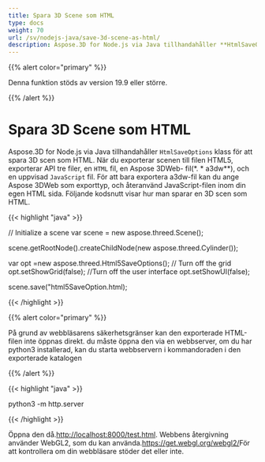 ```yaml
---
title: Spara 3D Scene som HTML
type: docs
weight: 70
url: /sv/nodejs-java/save-3d-scene-as-html/
description: Aspose.3D for Node.js via Java tillhandahåller **HtmlSaveOptions** för att spara en 3D scen som HTML.
---
```

{{% alert color="primary" %}} 

Denna funktion stöds av version 19.9 eller större.

{{% /alert %}} 
#  **Spara 3D Scene som HTML**
Aspose.3D for Node.js via Java tillhandahåller `HtmlSaveOptions` klass för att spara 3D scen som HTML. När du exporterar scenen till filen HTML5, exporterar API tre filer, en `HTML` fil, en Aspose 3DWeb- fil(*. * a3dw**), och en uppvisad `JavaScript` fil. För att bara exportera a3dw-fil kan du ange Aspose 3DWeb som exporttyp, och återanvänd JavaScript-filen inom din egen HTML sida. Följande kodsnutt visar hur man sparar en 3D scen som HTML.

{{< highlight "java" >}}

// Initialize a scene
var scene = new aspose.threed.Scene();

scene.getRootNode().createChildNode(new aspose.threed.Cylinder());

var opt =new aspose.threed.Html5SaveOptions();
// Turn off the grid
opt.setShowGrid(false);
//Turn off the user interface
opt.setShowUI(false);

scene.save("html5SaveOption.html);

{{< /highlight >}}


{{% alert color="primary" %}} 

På grund av webbläsarens säkerhetsgränser kan den exporterade HTML-filen inte öppnas direkt. du måste öppna den via en webbserver, om du har python3 installerad, kan du starta webbservern i kommandoraden i den exporterade katalogen

{{% /alert %}} 

{{< highlight "java" >}}

 python3 -m http.server

{{< /highlight >}}

Öppna den då.<http://localhost:8000/test.html>. Webbens återgivning använder WebGL2, som du kan använda.<https://get.webgl.org/webgl2/>För att kontrollera om din webbläsare stöder det eller inte.


